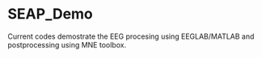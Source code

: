 # SEAP_Demo
Current codes demostrate the EEG procesing using EEGLAB/MATLAB and postprocessing using MNE toolbox.
